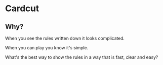 # Cardcut

## Why?

When you see the rules written down it looks complicated.

When you can play you know it's simple.

What's the best way to show the rules in a way that is fast, clear and easy?
